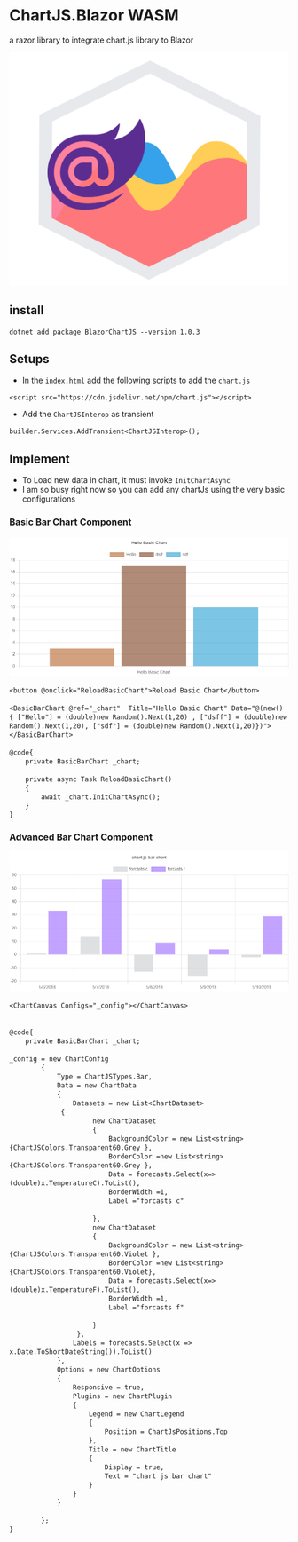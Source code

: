 # ChartJS.Blazor WASM
a razor library to integrate chart.js library to Blazor 

![chartjs Blazor logo](./assets/chartjs.png)

## install
```{ps}
dotnet add package BlazorChartJS --version 1.0.3
```

## Setups
- In the `index.html` add the following scripts to add the `chart.js` 
```{html}
<script src="https://cdn.jsdelivr.net/npm/chart.js"></script>
```

- Add the `ChartJSInterop` as transient 

```{c#}
builder.Services.AddTransient<ChartJSInterop>();
```

## Implement

- To Load new data in chart, it must invoke `InitChartAsync`
- I am so busy right now so you can add any chartJs using the very basic configurations

### Basic Bar Chart Component
![](./assets/basicbarchart.png)
```{razor}
<button @onclick="ReloadBasicChart">Reload Basic Chart</button>

<BasicBarChart @ref="_chart"  Title="Hello Basic Chart" Data="@(new() { ["Hello"] = (double)new Random().Next(1,20) , ["dsff"] = (double)new Random().Next(1,20), ["sdf"] = (double)new Random().Next(1,20)})"></BasicBarChart>

@code{
    private BasicBarChart _chart;

    private async Task ReloadBasicChart()
    {
        await _chart.InitChartAsync();
    }
}
```

### Advanced Bar Chart Component
![](./assets/forcastsbarchart.png)
```{razor}
<ChartCanvas Configs="_config"></ChartCanvas>


@code{
    private BasicBarChart _chart;

_config = new ChartConfig
        {
            Type = ChartJSTypes.Bar,
            Data = new ChartData
            {
                Datasets = new List<ChartDataset>
             {
                     new ChartDataset
                     {
                         BackgroundColor = new List<string>{ChartJSColors.Transparent60.Grey },
                         BorderColor =new List<string>{ChartJSColors.Transparent60.Grey },
                         Data = forecasts.Select(x=> (double)x.TemperatureC).ToList(),
                         BorderWidth =1,
                         Label ="forcasts c"

                     },
                     new ChartDataset
                     {
                         BackgroundColor = new List<string>{ChartJSColors.Transparent60.Violet },
                         BorderColor =new List<string>{ChartJSColors.Transparent60.Violet},
                         Data = forecasts.Select(x=> (double)x.TemperatureF).ToList(),
                         BorderWidth =1,
                         Label ="forcasts f"

                     }
                 },
                Labels = forecasts.Select(x => x.Date.ToShortDateString()).ToList()
            },
            Options = new ChartOptions
            {
                Responsive = true,
                Plugins = new ChartPlugin
                {
                    Legend = new ChartLegend
                    {
                        Position = ChartJsPositions.Top
                    },
                    Title = new ChartTitle
                    {
                        Display = true,
                        Text = "chart js bar chart"
                    }
                }
            }

        };
}
```
